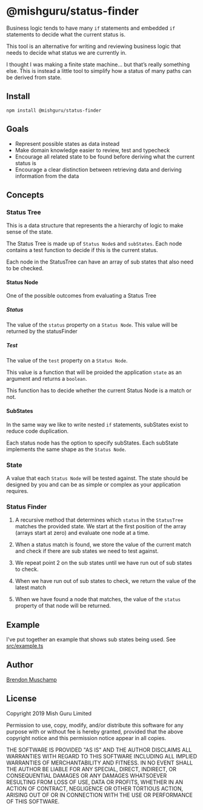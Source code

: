 # @mishguru/status-finder #

Business logic tends to have many `if` statements and embedded `if` statements to decide what the current status is.

This tool is an alternative for writing and reviewing business logic that needs to decide what status we are currently in.

I thought I was making a finite state machine… but that’s really something else. This is instead a little tool to simplify how a status of many paths can be derived from state.

## Install

```
npm install @mishguru/status-finder
```

## Goals

- Represent possible states as data instead
- Make domain knowledge easier to review, test and typecheck
- Encourage all related state to be found before deriving what the current status is
- Encourage a clear distinction between retrieving data and deriving information from the data

## Concepts

### Status Tree

This is a data structure that represents the a hierarchy of logic to make sense of the state.

The Status Tree is made up of `Status Node`s and `subStates`. Each node contains a test function to decide if this is the current status.

Each node in the StatusTree can have an array of sub states that also need to be checked.

#### Status Node ####

One of the possible outcomes from evaluating a Status Tree

##### Status #####

The value of the `status` property on a `Status Node`. This value will be returned by the statusFinder

##### Test #####

The value of the `test` property on a `Status Node`.

This value is a function that will be proided the application `state` as an argument and returns a `boolean`.

This function has to decide whether the current Status Node is a match or not.

#### SubStates ####

In the same way we like to write nested `if` statements, subStates exist to reduce code duplication.

Each status node has the option to specify subStates. Each subState implements the same shape as the `Status Node`.

### State

A value that each `Status Node` will be tested against. The state should be designed by you and can be as simple or complex as your application requires.

### Status Finder ###

1. A recursive method that determines which `status` in the `StatusTree` matches the provided state. We start at the first position of the array (arrays start at zero) and evaluate one node at a time.

2. When a status match is found, we store the value of the current match and check if there are sub states we need to test against.

3. We repeat point 2 on the sub states until we have run out of sub states to check.

4. When we have run out of sub states to check, we return the value of the latest match

5. When we have found a node that matches, the value of the `status` property of that node will be returned.

## Example

I've put together an example that shows sub states being used. See [src/example.ts](src/example.ts)

## Author

[Brendon Muschamp](http://github.com/brendonjohn)


## License

Copyright 2019 Mish Guru Limited

Permission to use, copy, modify, and/or distribute this software for any purpose with or without fee is hereby granted, provided that the above copyright notice and this permission notice appear in all copies.

THE SOFTWARE IS PROVIDED "AS IS" AND THE AUTHOR DISCLAIMS ALL WARRANTIES WITH REGARD TO THIS SOFTWARE INCLUDING ALL IMPLIED WARRANTIES OF MERCHANTABILITY AND FITNESS. IN NO EVENT SHALL THE AUTHOR BE LIABLE FOR ANY SPECIAL, DIRECT, INDIRECT, OR CONSEQUENTIAL DAMAGES OR ANY DAMAGES WHATSOEVER RESULTING FROM LOSS OF USE, DATA OR PROFITS, WHETHER IN AN ACTION OF CONTRACT, NEGLIGENCE OR OTHER TORTIOUS ACTION, ARISING OUT OF OR IN CONNECTION WITH THE USE OR PERFORMANCE OF THIS SOFTWARE.
